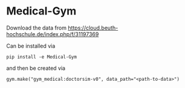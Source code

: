 # Medical-Gym

Download the data from https://cloud.beuth-hochschule.de/index.php/f/31197369


Can be installed via 
```
pip install -e Medical-Gym
```

and then be created via

```
gym.make("gym_medical:doctorsim-v0", data_path="<path-to-data>")
```
